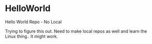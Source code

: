 # HelloWorld
Hello World Repo - No Local

Trying to figure this out. Need to make local repos as well and learn the Linux thing.. 
It might work.
